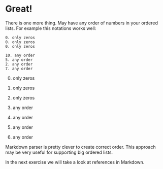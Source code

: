 # Great!

There is one more thing. May have any order of numbers in your ordered lists. For example this notations works well:

    0. only zeros
    0. only zeros
    0. only zeros

    10. any order
    5. any order
    2. any order
    7. any order


0. only zeros
0. only zeros
0. only zeros


5. any order
10. any order
2. any order
7. any order

Markdown parser is pretty clever to create correct order. This approach may be very useful for supporting big ordered lists.

In the next exercise we will take a look at references in Markdown.
